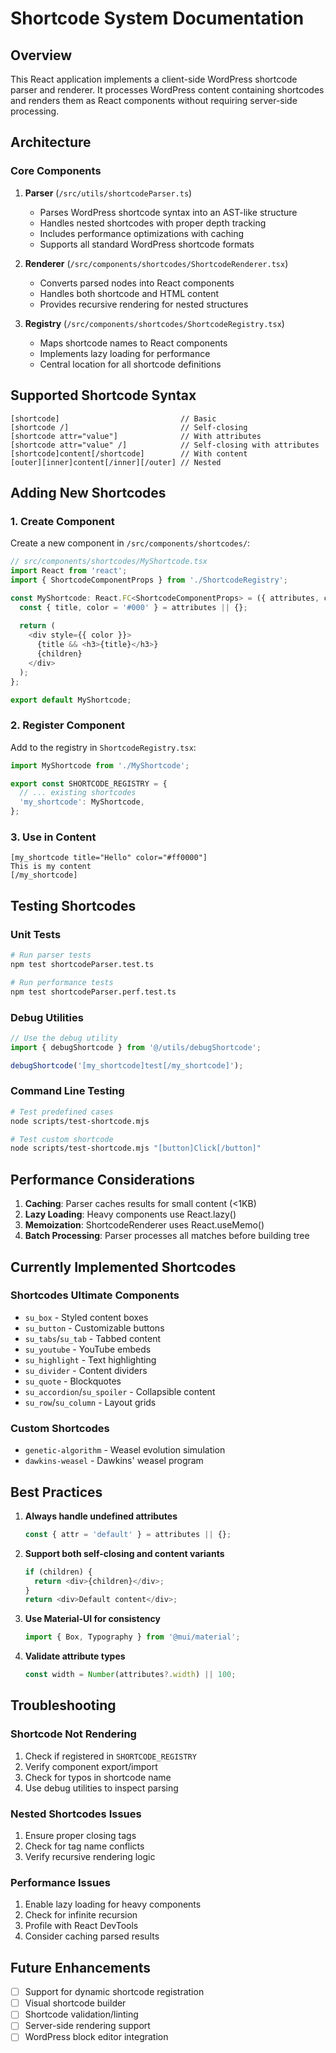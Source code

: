 # Shortcode System Documentation

## Overview

This React application implements a client-side WordPress shortcode parser and renderer. It processes WordPress content containing shortcodes and renders them as React components without requiring server-side processing.

## Architecture

### Core Components

1. **Parser** (`/src/utils/shortcodeParser.ts`)
   - Parses WordPress shortcode syntax into an AST-like structure
   - Handles nested shortcodes with proper depth tracking
   - Includes performance optimizations with caching
   - Supports all standard WordPress shortcode formats

2. **Renderer** (`/src/components/shortcodes/ShortcodeRenderer.tsx`)
   - Converts parsed nodes into React components
   - Handles both shortcode and HTML content
   - Provides recursive rendering for nested structures

3. **Registry** (`/src/components/shortcodes/ShortcodeRegistry.tsx`)
   - Maps shortcode names to React components
   - Implements lazy loading for performance
   - Central location for all shortcode definitions

## Supported Shortcode Syntax

```
[shortcode]                           // Basic
[shortcode /]                         // Self-closing
[shortcode attr="value"]              // With attributes
[shortcode attr="value" /]            // Self-closing with attributes
[shortcode]content[/shortcode]        // With content
[outer][inner]content[/inner][/outer] // Nested
```

## Adding New Shortcodes

### 1. Create Component

Create a new component in `/src/components/shortcodes/`:

```typescript
// src/components/shortcodes/MyShortcode.tsx
import React from 'react';
import { ShortcodeComponentProps } from './ShortcodeRegistry';

const MyShortcode: React.FC<ShortcodeComponentProps> = ({ attributes, children }) => {
  const { title, color = '#000' } = attributes || {};
  
  return (
    <div style={{ color }}>
      {title && <h3>{title}</h3>}
      {children}
    </div>
  );
};

export default MyShortcode;
```

### 2. Register Component

Add to the registry in `ShortcodeRegistry.tsx`:

```typescript
import MyShortcode from './MyShortcode';

export const SHORTCODE_REGISTRY = {
  // ... existing shortcodes
  'my_shortcode': MyShortcode,
};
```

### 3. Use in Content

```
[my_shortcode title="Hello" color="#ff0000"]
This is my content
[/my_shortcode]
```

## Testing Shortcodes

### Unit Tests

```bash
# Run parser tests
npm test shortcodeParser.test.ts

# Run performance tests
npm test shortcodeParser.perf.test.ts
```

### Debug Utilities

```typescript
// Use the debug utility
import { debugShortcode } from '@/utils/debugShortcode';

debugShortcode('[my_shortcode]test[/my_shortcode]');
```

### Command Line Testing

```bash
# Test predefined cases
node scripts/test-shortcode.mjs

# Test custom shortcode
node scripts/test-shortcode.mjs "[button]Click[/button]"
```

## Performance Considerations

1. **Caching**: Parser caches results for small content (<1KB)
2. **Lazy Loading**: Heavy components use React.lazy()
3. **Memoization**: ShortcodeRenderer uses React.useMemo()
4. **Batch Processing**: Parser processes all matches before building tree

## Currently Implemented Shortcodes

### Shortcodes Ultimate Components
- `su_box` - Styled content boxes
- `su_button` - Customizable buttons
- `su_tabs`/`su_tab` - Tabbed content
- `su_youtube` - YouTube embeds
- `su_highlight` - Text highlighting
- `su_divider` - Content dividers
- `su_quote` - Blockquotes
- `su_accordion`/`su_spoiler` - Collapsible content
- `su_row`/`su_column` - Layout grids

### Custom Shortcodes
- `genetic-algorithm` - Weasel evolution simulation
- `dawkins-weasel` - Dawkins' weasel program

## Best Practices

1. **Always handle undefined attributes**
   ```typescript
   const { attr = 'default' } = attributes || {};
   ```

2. **Support both self-closing and content variants**
   ```typescript
   if (children) {
     return <div>{children}</div>;
   }
   return <div>Default content</div>;
   ```

3. **Use Material-UI for consistency**
   ```typescript
   import { Box, Typography } from '@mui/material';
   ```

4. **Validate attribute types**
   ```typescript
   const width = Number(attributes?.width) || 100;
   ```

## Troubleshooting

### Shortcode Not Rendering
1. Check if registered in `SHORTCODE_REGISTRY`
2. Verify component export/import
3. Check for typos in shortcode name
4. Use debug utilities to inspect parsing

### Nested Shortcodes Issues
1. Ensure proper closing tags
2. Check for tag name conflicts
3. Verify recursive rendering logic

### Performance Issues
1. Enable lazy loading for heavy components
2. Check for infinite recursion
3. Profile with React DevTools
4. Consider caching parsed results

## Future Enhancements

- [ ] Support for dynamic shortcode registration
- [ ] Visual shortcode builder
- [ ] Shortcode validation/linting
- [ ] Server-side rendering support
- [ ] WordPress block editor integration